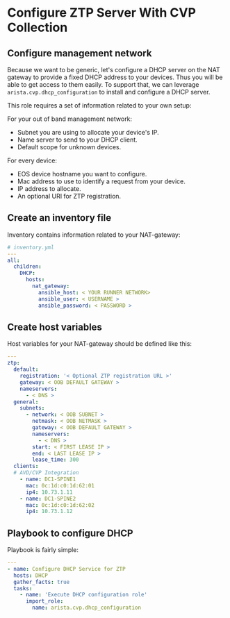 # Configure ZTP Server With CVP Collection

## Configure management network

Because we want to be generic, let's configure a DHCP server on the NAT gateway to provide a fixed DHCP address to your devices. Thus you will be able to get access to them easily. To support that, we can leverage `arista.cvp.dhcp_configuration` to install and configure a DHCP server.

This role requires a set of information related to your own setup:

For your out of band management network:

- Subnet you are using to allocate your device's IP.
- Name server to send to your DHCP client.
- Default scope for unknown devices.

For every device:

- EOS device hostname you want to configure.
- Mac address to use to identify a request from your device.
- IP address to allocate.
- An optional URI for ZTP registration.

## Create an inventory file

Inventory contains information related to your NAT-gateway:

```yaml
# inventory.yml
---
all:
  children:
    DHCP:
      hosts:
        nat_gateway:
          ansible_host: < YOUR RUNNER NETWORK>
          ansible_user: < USERNAME >
          ansible_password: < PASSWORD >
```

## Create host variables

Host variables for your NAT-gateway should be defined like this:

```yaml
---
ztp:
  default:
    registration: '< Optional ZTP registration URL >'
    gateway: < OOB DEFAULT GATEWAY >
    nameservers:
      - < DNS >
  general:
    subnets:
      - network: < OOB SUBNET >
        netmask: < OOB NETMASK >
        gateway: < OOB DEFAULT GATEWAY >
        nameservers:
          - < DNS >
        start: < FIRST LEASE IP >
        end: < LAST LEASE IP >
        lease_time: 300
  clients:
  # AVD/CVP Integration
    - name: DC1-SPINE1
      mac: 0c:1d:c0:1d:62:01
      ip4: 10.73.1.11
    - name: DC1-SPINE2
      mac: 0c:1d:c0:1d:62:02
      ip4: 10.73.1.12
```

## Playbook to configure DHCP

Playbook is fairly simple:

```yaml
---
- name: Configure DHCP Service for ZTP
  hosts: DHCP
  gather_facts: true
  tasks:
    - name: 'Execute DHCP configuration role'
      import_role:
        name: arista.cvp.dhcp_configuration
```
